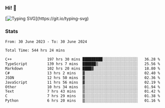 ### Hi!  👋

[![Typing SVG](https://readme-typing-svg.herokuapp.com?font=Fira+Code&pause=1000&width=435&lines=Hello!+I'm+Texiwustion.)](https://git.io/typing-svg)

### Stats

<!--START_SECTION:waka-->

```txt
From: 30 June 2023 - To: 30 June 2024

Total Time: 544 hrs 24 mins

C++                197 hrs 30 mins █████████░░░░░░░░░░░░░░░░   36.28 %
TypeScript         139 hrs 7 mins  ██████▒░░░░░░░░░░░░░░░░░░   25.56 %
Markdown           102 hrs 20 mins ████▓░░░░░░░░░░░░░░░░░░░░   18.80 %
C#                 13 hrs 2 mins   ▓░░░░░░░░░░░░░░░░░░░░░░░░   02.40 %
JSON               12 hrs 50 mins  ▓░░░░░░░░░░░░░░░░░░░░░░░░   02.36 %
JavaScript         11 hrs 56 mins  ▓░░░░░░░░░░░░░░░░░░░░░░░░   02.19 %
Other              10 hrs 34 mins  ▒░░░░░░░░░░░░░░░░░░░░░░░░   01.94 %
Text               7 hrs 43 mins   ▒░░░░░░░░░░░░░░░░░░░░░░░░   01.42 %
C                  7 hrs 29 mins   ▒░░░░░░░░░░░░░░░░░░░░░░░░   01.38 %
Python             6 hrs 20 mins   ▒░░░░░░░░░░░░░░░░░░░░░░░░   01.16 %
```

<!--END_SECTION:waka-->
